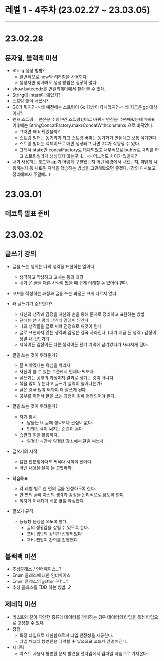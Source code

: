 # 레벨 1 - 4주차 (23.02.27 ~ 23.03.05)

---

# 23.02.28

## 문자열, 블랙잭 미션
- String 생성 방법?
  - 일반적으로 new와 리터럴을 사용한다.
  - 생성자만 찾아봐도 생성 방법은 굉장히 많다.
- show bytecode를 인텔리제이에서 찾아 볼 수 있다.
- String에 intern이 왜있지? 
- 스트링 풀이 왜있지?
- GC가 뭐지? -> 왜 예전에는 스트링이 Gc 대상이 아니었지? -> 왜 지금은 gc 대상이지?
- 원래 스트링 + 연산을 수행하면 스트링빌더로 바꿔서 연산을 수행해줬는데 자바9 이후에는 StringConcatFactory.makeConcatWithconstants 으로 바뀌었다.
  - 그러면 왜 바뀌었을까?
  - 스트링 빌더는 동기화가 되고 스트링 버퍼는 동기화가 안된다고 보통 얘기한다.
  - 스트링 빌더는 객체이므로 매번 생성되고 나면 GC가 작동될 수 있다.
  - 그래서 static인 concatFactory로 대체되었고 내부적으로 buffer로 처리를 하고 스트링빌더가 생성되지 않는구나... -> 어느정도 차이가 있을까?
- 내가 사용하는 코드와 api가 어떻게 구현됐는지 어떤 배경에서 나왔는지, 어떻게 사용하는지 등 새로운 지식을 학습하는 방법을 고민해봤으면 좋겠다.
  (강의 다시보고 정리해보자 주말에...)

# 23.03.01 

## 테코톡 발표 준비


# 23.03.02

## 글쓰기 강의

- 글을 쓰는 행위는 나의 생각을 표현하는 일이다.
  - 생각하고 작성하고 고치는 등의 과정
  - 내가 쓴 글을 다른 사람이 봤을 때 쉽게 이해할 수 있어야 한다.
- 코드를 작성하는 과정과 글을 쓰는 과정은 크게 다르지 않다.
- 왜 글쓰기가 중요한가?
  - 자신의 생각과 감정을 자신의 손을 통해 문자로 정리하고 표현하는 방법
  - 글에는 쓴 사람의 생각과 감정이 담긴다.
  - 나의 생각들을 글로 써야 진정으로 내것이 된다.
  - 글로 표현하지 않는 생각과 감정은 결국 사라진다. (내가 지금 든 생각 / 감정이 정말 내 것인가?)
  - 지식이든 감정이든 다른 생각이든 단기 기억에 담겨있다가 사라지게 된다.
- 글을 쓰는 것이 두려운가?
  - 잘 써야겠다는 욕심을 버리자
  - 자신이 쓸 수 있는 수준에서 언제나 써보자
  - 글쓰기는 공부의 과정이지 결과로 생기는 것이 아니다.
  - 책을 많이 읽는다고 글쓰기 실력이 늘어나는가?
  - 글은 결국 많이 써봐야 더 잘쓰게 된다.
  - 공부를 하면서 글을 쓰는 과정이 같이 병행되어야 한다.
- 글을 쓰는 것이 두려운가?
  - 자기 암시
    - 남들은 내 글에 생각보다 관심이 없다.
    - 언젠간 글이 써지는 순간이 온다.
  - 습관의 힘을 활용하자.
    - 일정한 시간에 일정한 장소에서 글을 써보자.
- 글쓰기의 시작
  - 일단 한문장이라도 써놔라 시작이 반이다.
  - 어떤 내용을 쓸지 늘 고민하라.

- 학습목표
  - 각 레벨 별로 한 편의 글을 완성하도록 한다.
  - 한 편의 글에 자신의 생각과 감정을 논리적으로 담도록 한다.
  - 독자가 이해하기 쉬운 글을 작성한다.
- 글쓰기 규칙
  - 능동형 문장을 쓰도록 한다.
    - 글의 생동감을 살릴 수 있도록 한다.
    - 포비 캡틴의 강의가 진행되었다.
    - 포비 캡틴이 강의를 진행했다.

## 블랙잭 미션
- 추상클래스 / 인터페이스...?
- Enum 클래스에 대한 인터페이스
- Enum 클래스의 getter 구현...?
- 추상 클래스를 TDD 하는 방법...?

## 제네릭 미션
- 리스트와 같이 다양한 종류의 데이터를 관리하는 경우 데이터의 타입을 특정 타입으로 고정할 수 있다.
- 장점
  - 특정 타입으로 제한함으로써 타입 안정성을 제공한다.
  - 타입 체크와 형변환을 생략할 수 있으므로 코드가 간결해진다.
- 제네릭
  - 리스트 사용시 형변환 문제 발견을 런타임에서 컴파일 타임으로 가져온다.





